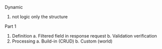 Dynamic
1. not logic only the structure

Part 1
1. Definition
   a. Filtered field in response request
   b. Validation verification 
2. Processing
   a. Build-in (CRUD)
   b. Custom (world)
   
